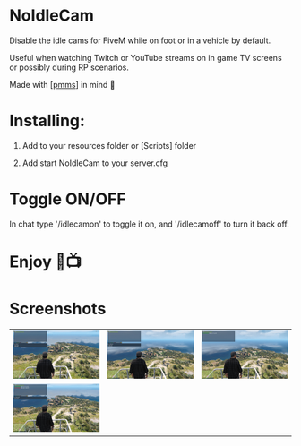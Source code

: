 # NoIdleCam

Disable the idle cams for FiveM while on foot or in a vehicle by default.

Useful when watching Twitch or YouTube streams on in game TV screens or possibly during RP scenarios.

Made with [[pmms](https://github.com/kibook/pmms)] in mind 🐩

# Installing:

1. Add to your resources folder or [Scripts] folder

2. Add start NoIdleCam to your server.cfg

# Toggle ON/OFF

In chat type '/idlecamon' to toggle it on, and '/idlecamoff' to turn it back off.


# Enjoy 🥰📺

# Screenshots 

| | | |
|-|-|-|
| <img src="screenshots/a.jpg" width="250"> | <img src="screenshots/b.jpg" width="250"> | <img src="screenshots/c.jpg" width="250"> |
| <img src="screenshots/d.jpg" width="250"> |
